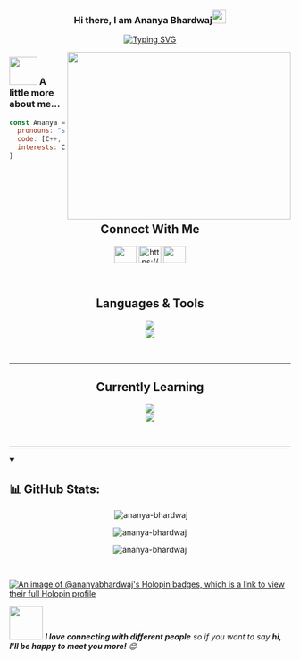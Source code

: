 <h3 align="center">Hi there, I am Ananya Bhardwaj<img src="https://media.giphy.com/media/hvRJCLFzcasrR4ia7z/giphy.gif" width="25px"></h3>
<p align="center" ><a href="https://git.io/typing-svg"><img src="https://readme-typing-svg.herokuapp.com?font=Fira+Code&weight=700&pause=1000&center=true&vCenter=true&random=false&width=535&lines=CSE+Undergrad+at+IGDTUW;Tech+Enthusiast;Web+Development+Learner;CyberSecurity+Lover" alt="Typing SVG" /></a></p>

<img align='right' src="https://github.com/Anmol-Baranwal/Cool-GIFs-For-GitHub/assets/74038190/f5d2d866-d25c-4873-8d82-425d2c62fc2e" width="400" height="300">

### <img src="https://media.giphy.com/media/VgCDAzcKvsR6OM0uWg/giphy.gif" width="50"> A little more about me...  

```javascript
const Ananya = {
  pronouns: "she" | "her",
  code: [C++, Python, HTML, CSS, Javascript],
  interests: CyberSecurity
}
```
<br>
<br>
<br>
<br>

<h2 align="center"> Connect With Me </h2>

<p align="center">
<a href="https://twitter.com/AnanyaBhar1049" target="blank"><img align="center" src="https://img.icons8.com/fluency/48/twitter.png" height="30" width="40" /></a>
<a href="https://www.linkedin.com/in/ananya-bhardwaj-093713227/" target="blank"><img align="center" src="https://raw.githubusercontent.com/rahuldkjain/github-profile-readme-generator/master/src/images/icons/Social/linked-in-alt.svg" alt="https://www.linkedin.com/in/ananya-bhardwaj-093713227/" height="30" width="40" /></a>
<a href="mailto:developerananyab@gmail.com" target="blank"><img align="center" src="https://skillicons.dev/icons?i=gmail" height="30" width="40" /></a>

</p>
<br>

<h2 align="center"> Languages & Tools </h2>
<p align="center">
    <img src="https://skillicons.dev/icons?i=cpp,html,css,js" />
  <br>
    <img src="https://skillicons.dev/icons?i=postman,vscode,replit,github,git" />
</p><br>
<hr>

<h2 align="center"> Currently Learning </h2>
<p align="center">
    <img src="https://skillicons.dev/icons?i=py,react,tailwind,nodejs,express,mongodb" />
  <br>
  <img src="https://skillicons.dev/icons?i=sql,linux,kali,bash" />
  <br>
</p><br>
<hr>

<!--

write about gmail account an dabout the tech currently learning here like kali, tailwind

-->

<details open> 
  <summary><h2>📊 GitHub Stats:</h2></summary>

<p align="center" >&nbsp;<img src="https://github-readme-stats.vercel.app/api?username=ananya-bhardwaj&theme=merko&hide_border=false&include_all_commits=true&count_private=true&show_icons=true&locale=en" alt="ananya-bhardwaj" /></p>
<p align="center" ><img src="https://github-readme-stats.vercel.app/api/top-langs?username=ananya-bhardwaj&theme=merko&hide_border=false&show_icons=true&locale=en&layout=compact" alt="ananya-bhardwaj" /></p>
<p align="center" ><img src="https://streak-stats.demolab.com?user=ananya-bhardwaj&theme=dark&border_radius=7.8" alt="ananya-bhardwaj" /></p>
</details>

<br> 

[![An image of @ananyabhardwaj's Holopin badges, which is a link to view their full Holopin profile](https://holopin.me/ananyabhardwaj)](https://holopin.io/@ananyabhardwaj)


<img src="https://media.giphy.com/media/LnQjpWaON8nhr21vNW/giphy.gif" width="60"> <em><b>I love connecting with different people</b> so if you want to say <b>hi, I'll be happy to meet you more!</b> 😊</em>


<!--
**Ananya-Bhardwaj/Ananya-Bhardwaj** is a ✨ _special_ ✨ repository because its `README.md` (this file) appears on your GitHub profile.

Here are some ideas to get you started:

- 🔭 I’m currently working on ...
- 🌱 I’m currently learning ...
- 👯 I’m looking to collaborate on ...
- 🤔 I’m looking for help with ...
- 💬 Ask me about ...
- 📫 How to reach me: ...
- 😄 Pronouns: ...
- ⚡ Fun fact: ...
-->
